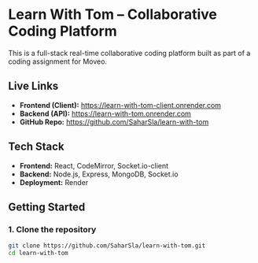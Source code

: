 # Learn With Tom – Collaborative Coding Platform

This is a full-stack real-time collaborative coding platform built as part of a coding assignment for Moveo.

##  Live Links
- **Frontend (Client):** https://learn-with-tom-client.onrender.com
- **Backend (API):** https://learn-with-tom.onrender.com
- **GitHub Repo:** https://github.com/SaharSla/learn-with-tom

##  Tech Stack
- **Frontend:** React, CodeMirror, Socket.io-client
- **Backend:** Node.js, Express, MongoDB, Socket.io
- **Deployment:** Render

## Getting Started

### 1. Clone the repository
```bash
git clone https://github.com/SaharSla/learn-with-tom.git
cd learn-with-tom
